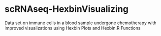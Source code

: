 # scRNAseq-HexbinVisualizing
Data set on immune cells in a blood sample undergone chemotherapy with improved visualizations using Hexbin Plots and Hexbin.R Functions
